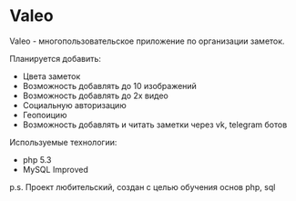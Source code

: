 # Valeo
Valeo - многопользовательское приложение по организации заметок.

Планируется добавить:
- Цвета заметок
- Возможность добавлять до 10 изображений
- Возможность добавлять до 2х видео
- Социальную авторизацию
- Геопоицию
- Возможность добавлять и читать заметки через vk, telegram ботов

Используемые технологии:
- php 5.3
- MySQL Improved

p.s. Проект любительский, создан с целью обучения основ php, sql
